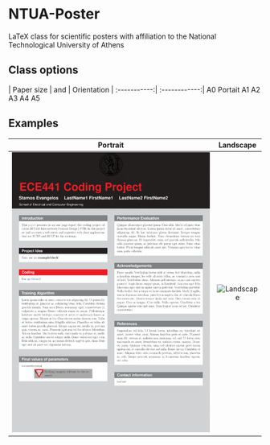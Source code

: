 # NTUA-Poster
 LaTeX class for scientific posters with affiliation to the National Technological University of Athens

## Class options

| Paper size |  and  | Orientation |
:-----------:|       :------------:|
A0                        Portait
A1
A2
A3
A4
A5

## Examples

|     Portrait             | Landscape |
:-------------------------:|:---------:|
![Portait](https://raw.githubusercontent.com/estamos/NTUA-Poster/master/examples/NTUA_Poster_portrait_example-1.png)  | ![Landscape](https://raw.githubusercontent.com/estamos/NTUA-Poster/master/examples/NTUA_Poster_landscape_example-1%202.png)
